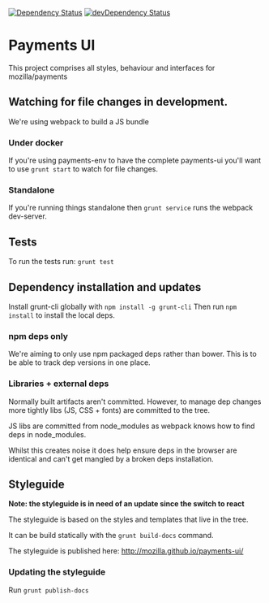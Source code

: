[![Dependency Status](https://david-dm.org/mozilla/payments-ui.svg)](https://david-dm.org/mozilla/payments-ui)
[![devDependency Status](https://david-dm.org/mozilla/payments-ui/dev-status.svg)](https://david-dm.org/mozilla/payments-ui#info=devDependencies)

# Payments UI

This project comprises all styles, behaviour and interfaces for mozilla/payments

## Watching for file changes in development.

We're using webpack to build a JS bundle

### Under docker

If you're using payments-env to have the complete payments-ui you'll want to use
`grunt start` to watch for file changes.

### Standalone

If you're running things standalone then `grunt service` runs the webpack dev-server.

## Tests

To run the tests run: `grunt test`

## Dependency installation and updates

Install grunt-cli globally with `npm install -g grunt-cli`
Then run `npm install` to install the local deps.

### npm deps only

We're aiming to only use npm packaged deps rather than bower. This is to be able to
track dep versions in one place.

### Libraries + external deps

Normally built artifacts aren't committed. However, to manage dep changes more
tightly libs (JS, CSS + fonts) are committed to the tree.

JS libs are committed from node\_modules as webpack knows how to find deps in
node\_modules.

Whilst this creates noise it does help ensure deps in the browser
are identical and can't get mangled by a broken deps installation.

## Styleguide

**Note: the styleguide is in need of an update since the switch to react**

The styleguide is based on the styles and templates that live in the tree.

It can be build statically with the `grunt build-docs` command.

The styleguide is published here: http://mozilla.github.io/payments-ui/

### Updating the styleguide

Run `grunt publish-docs`


